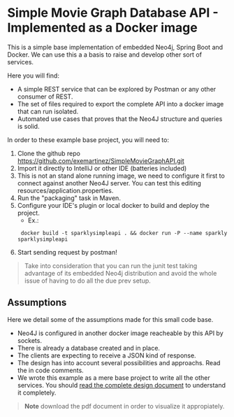 # Simple Movie Graph Database API - Implemented as a Docker image
This is a simple base implementation of embedded Neo4j, Spring Boot and Docker.
We can use this a a basis to raise and develop other sort of services.

Here you will find:
* A simple REST service that can be explored by Postman or any other consumer of REST.
* The set of files required to export the complete API into a docker image that can run isolated.
* Automated use cases that proves that the Neo4J structure and queries is solid.

In order to these example base project, you will need to:

1. Clone the github repo https://github.com/exemartinez/SimpleMovieGraphAPI.git
2. Import it directly to IntelliJ or other IDE (batteries included)
3. This is not an stand alone running image, we need to configure it first to connect
against another Neo4J server. You can test this editing resources/application.properties.
4. Run the "packaging" task in Maven.
5. Configure your IDE's plugin or local docker to build and deploy the project.
    * Ex.:
    ```
     docker build -t sparklysimpleapi . && docker run -P --name sparkly sparklysimpleapi
     ```
6. Start sending request by postman!

> Take into consideration that you can run the junit test taking advantage of its embedded Neo4j distribution and avoid the whole issue of having to do all the due prev setup.
   
## Assumptions

Here we detail some of the assumptions made for this small code base.

* Neo4J is configured in another docker image reacheable by this API by sockets.
* There is already a database created and in place.
* The clients are expecting to receive a JSON kind of response.
* The design has into account several possibilities and approachs. Read the in code comments.
* We wrote this example as a mere base project to write all the other services. You should [read the complete design document](https://github.com/exemartinez/SimpleMovieGraphAPI/blob/master/Project%20Proposal%20-%20Solution%20Architecture.pdf) to understand it completely. 

> <b>Note</b> download the pdf document in order to visualize it appropiately.



 
